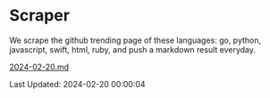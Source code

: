 # Scraper

We scrape the github trending page of these languages: go, python, javascript, swift, html, ruby, and push a markdown result everyday.

[2024-02-20.md](https://github.com/henson/Scraper/blob/master/2024-02-20.md)

Last Updated: 2024-02-20 00:00:04